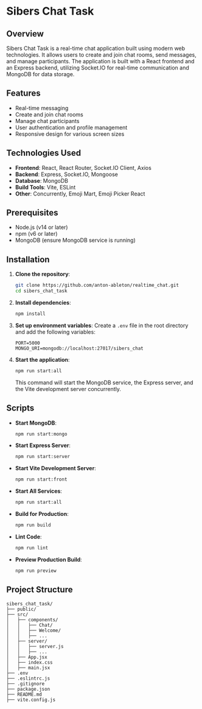 # Sibers Chat Task

## Overview
Sibers Chat Task is a real-time chat application built using modern web technologies. It allows users to create and join chat rooms, send messages, and manage participants. The application is built with a React frontend and an Express backend, utilizing Socket.IO for real-time communication and MongoDB for data storage.

## Features
- Real-time messaging
- Create and join chat rooms
- Manage chat participants
- User authentication and profile management
- Responsive design for various screen sizes

## Technologies Used
- **Frontend**: React, React Router, Socket.IO Client, Axios
- **Backend**: Express, Socket.IO, Mongoose
- **Database**: MongoDB
- **Build Tools**: Vite, ESLint
- **Other**: Concurrently, Emoji Mart, Emoji Picker React

## Prerequisites
- Node.js (v14 or later)
- npm (v6 or later)
- MongoDB (ensure MongoDB service is running)

## Installation

1. **Clone the repository**:
   ```sh
   git clone https://github.com/anton-ableton/realtime_chat.git
   cd sibers_chat_task


2. **Install dependencies**:
   ```sh
   npm install
   ```

3. **Set up environment variables**:
   Create a `.env` file in the root directory and add the following variables:
   ```env
   PORT=5000
   MONGO_URI=mongodb://localhost:27017/sibers_chat
   ```

4. **Start the application**:
   ```sh
   npm run start:all
   ```
   This command will start the MongoDB service, the Express server, and the Vite development server concurrently.

## Scripts

- **Start MongoDB**:
  ```sh
  npm run start:mongo
  ```

- **Start Express Server**:
  ```sh
  npm run start:server
  ```

- **Start Vite Development Server**:
  ```sh
  npm run start:front
  ```

- **Start All Services**:
  ```sh
  npm run start:all
  ```

- **Build for Production**:
  ```sh
  npm run build
  ```

- **Lint Code**:
  ```sh
  npm run lint
  ```

- **Preview Production Build**:
  ```sh
  npm run preview
  ```

## Project Structure

```
sibers_chat_task/
├── public/
├── src/
│   ├── components/
│   │   ├── Chat/
│   │   ├── Welcome/
│   │   ├── ...
│   ├── server/
│   │   ├── server.js
│   │   ├── ...
│   ├── App.jsx
│   ├── index.css
│   ├── main.jsx
├── .env
├── .eslintrc.js
├── .gitignore
├── package.json
├── README.md
├── vite.config.js
```
